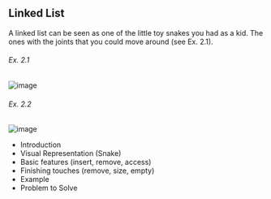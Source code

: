 ## Linked List

A linked list can be seen as one of the little toy snakes you had as a kid. The ones with the joints that you could move around (see Ex. 2.1). 
###### Ex. 2.1
![image](https://user-images.githubusercontent.com/61299344/161401701-3c85f447-34f3-4cd9-8fdc-ed1234d017d6.png)

###### Ex. 2.2
![image](https://user-images.githubusercontent.com/61299344/161600615-3d3b5cf2-02c9-4400-a722-b1e473bd80d3.png)


-	Introduction
-	Visual Representation (Snake)
-	Basic features (insert, remove, access)
-	Finishing touches (remove, size, empty)
-	Example
-	Problem to Solve
